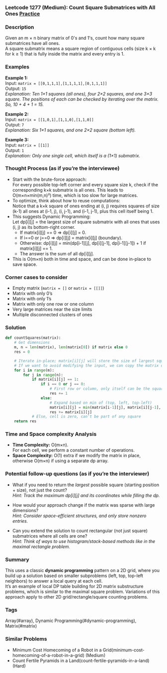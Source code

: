 ### Leetcode 1277 (Medium): Count Square Submatrices with All Ones [Practice](https://leetcode.com/problems/count-square-submatrices-with-all-ones)

### Description  
Given an m × n binary matrix of 0's and 1's, count how many square submatrices have all ones.  
A square submatrix means a square region of contiguous cells (size k × k for k ≥ 1) that is fully inside the matrix and every entry is 1.

### Examples  

**Example 1:**  
Input: `matrix = [[0,1,1,1],[1,1,1,1],[0,1,1,1]]`  
Output: `15`  
*Explanation: Ten 1×1 squares (all ones), four 2×2 squares, and one 3×3 square. The positions of each can be checked by iterating over the matrix. So, 10 + 4 + 1 = 15.*

**Example 2:**  
Input: `matrix = [[1,0,1],[1,1,0],[1,1,0]]`  
Output: `7`  
*Explanation: Six 1×1 squares, and one 2×2 square (bottom left).*

**Example 3:**  
Input: `matrix = [[1]]`  
Output: `1`  
*Explanation: Only one single cell, which itself is a (1×1) submatrix.*

### Thought Process (as if you’re the interviewee)  
- Start with the brute-force approach:  
  For every possible top-left corner and every square size k, check if the corresponding k×k submatrix is all ones. This leads to O(m×n×min(m,n)²) time, which is too slow for large matrices.
- To optimize, think about how to reuse computations:  
  Notice that a k×k square of ones ending at (i, j) requires squares of size (k-1) all ones at (i-1, j), (i, j-1), and (i-1, j-1), plus this cell itself being 1.
- This suggests Dynamic Programming:  
  Let dp[i][j] = the largest size of square submatrix with all ones that uses (i, j) as its bottom-right corner.
    - If matrix[i][j] == 0 ⇒ dp[i][j] = 0.
    - If i==0 or j==0 ⇒ dp[i][j] = matrix[i][j] (boundary).
    - Otherwise: dp[i][j] = min(dp[i-1][j], dp[i][j-1], dp[i-1][j-1]) + 1 if matrix[i][j] == 1.
  - The answer is the sum of all dp[i][j].  
- This is O(m×n) both in time and space, and can be done in-place to save space.

### Corner cases to consider  
- Empty matrix (`matrix = []` or `matrix = [[]]`)
- Matrix with only 0’s
- Matrix with only 1’s
- Matrix with only one row or one column
- Very large matrices near the size limits
- Multiple disconnected clusters of ones


### Solution

```python
def countSquares(matrix):
    # Get dimensions
    m, n = len(matrix), len(matrix[0]) if matrix else 0
    res = 0

    # Iterate in-place; matrix[i][j] will store the size of largest square submatrix with bottom-right at (i, j)
    # If we want to avoid modifying the input, we can copy the matrix or use a dp array.
    for i in range(m):
        for j in range(n):
            if matrix[i][j] == 1:
                if i == 0 or j == 0:
                    # First row or column, only itself can be the square
                    res += 1
                else:
                    # Expand based on min of (top, left, top-left)
                    matrix[i][j] = min(matrix[i-1][j], matrix[i][j-1], matrix[i-1][j-1]) + 1
                    res += matrix[i][j]
            # Else, cell is zero, can't be part of any square
    return res
```

### Time and Space complexity Analysis  

- **Time Complexity:** O(m×n).  
  For each cell, we perform a constant number of operations.
- **Space Complexity:** O(1) extra if we modify the matrix in place, otherwise O(m×n) if using a separate dp array.


### Potential follow-up questions (as if you’re the interviewer)  

- What if you need to return the *largest* possible square (starting position + size), not just the count?  
  *Hint: Track the maximum dp[i][j] and its coordinates while filling the dp.*

- How would your approach change if the matrix was sparse with large dimensions?  
  *Hint: Consider space-efficient structures, and only store nonzero entries.*

- Can you extend the solution to count rectangular (not just square) submatrices where all cells are one?  
  *Hint: Think of ways to use histogram/stack-based methods like in the maximal rectangle problem.*


### Summary  
This uses a classic **dynamic programming** pattern on a 2D grid, where you build up a solution based on smaller subproblems (left, top, top-left neighbors) to answer a local query at each cell.  
It’s an example of local DP table building for 2D matrix substructure problems, which is similar to the maximal square problem. Variations of this approach apply to other 2D grid/rectangle/square counting problems.

### Tags
Array(#array), Dynamic Programming(#dynamic-programming), Matrix(#matrix)

### Similar Problems
- Minimum Cost Homecoming of a Robot in a Grid(minimum-cost-homecoming-of-a-robot-in-a-grid) (Medium)
- Count Fertile Pyramids in a Land(count-fertile-pyramids-in-a-land) (Hard)